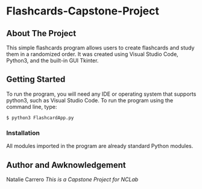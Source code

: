 # Flashcards-Capstone-Project

## About The Project
This simple flashcards program allows users to create flashcards and study them in a randomized order. It was created using Visual Studio Code, Python3, and the built-in GUI Tkinter. 

## Getting Started
To run the program, you will need any IDE or operating system that supports python3, such as Visual Studio Code. To run the program using the command line, type:
```
$ python3 FlashcardApp.py
```

### Installation
All modules imported in the program are already standard Python modules.

## Author and Awknowledgement
Natalie Carrero
_This is a Capstone Project for NCLab_